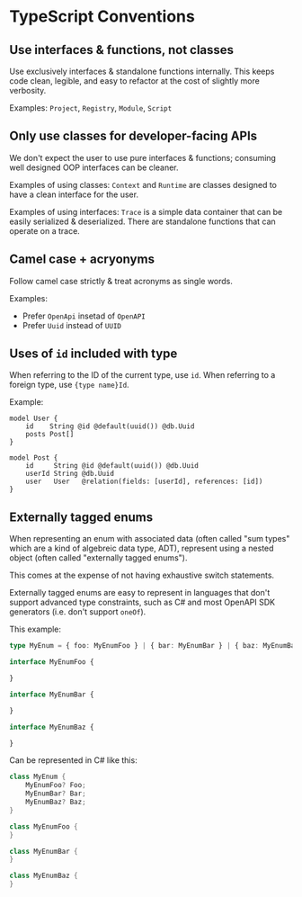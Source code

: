 # TypeScript Conventions

## Use interfaces & functions, not classes

Use exclusively interfaces & standalone functions internally. This keeps code
clean, legible, and easy to refactor at the cost of slightly more verbosity.

Examples: `Project`, `Registry`, `Module`, `Script`

## Only use classes for developer-facing APIs

We don't expect the user to use pure interfaces & functions; consuming well
designed OOP interfaces can be cleaner.

Examples of using classes: `Context` and `Runtime` are classes designed to have
a clean interface for the user.

Examples of using interfaces: `Trace` is a simple data container that can be
easily serialized & deserialized. There are standalone functions that can
operate on a trace.

## Camel case + acryonyms

Follow camel case strictly & treat acronyms as single words.

Examples:

- Prefer `OpenApi` insetad of `OpenAPI`
- Prefer `Uuid` instead of `UUID`

## Uses of `id` included with type

When referring to the ID of the current type, use `id`. When referring to a
foreign type, use `{type name}Id`.

Example:

```prisma
model User {
    id    String @id @default(uuid()) @db.Uuid
    posts Post[]
}

model Post {
    id     String @id @default(uuid()) @db.Uuid
    userId String @db.Uuid
    user   User   @relation(fields: [userId], references: [id])
}
```

## Externally tagged enums

When representing an enum with associated data (often called "sum types" which are a kind of algebreic data type, ADT), represent using a nested object (often called "externally tagged enums").

This comes at the expense of not having exhaustive switch statements.

Externally tagged enums are easy to represent in languages that don't support advanced type constraints, such as C# and most OpenAPI SDK generators (i.e. don't support `oneOf`).

This example:

```typescript
type MyEnum = { foo: MyEnumFoo } | { bar: MyEnumBar } | { baz: MyEnumBaz };

interface MyEnumFoo {

}

interface MyEnumBar {

}

interface MyEnumBaz {

}
```

Can be represented in C# like this:

```cs
class MyEnum {
    MyEnumFoo? Foo;
    MyEnumBar? Bar;
    MyEnumBaz? Baz;
}

class MyEnumFoo {
}

class MyEnumBar {
}

class MyEnumBaz {
}
```
